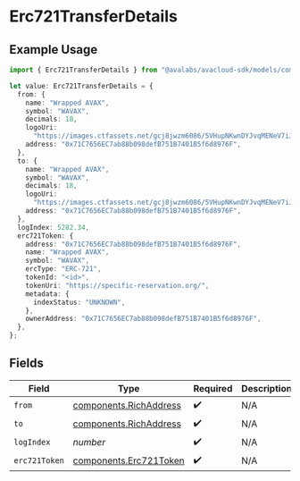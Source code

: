 # Erc721TransferDetails

## Example Usage

```typescript
import { Erc721TransferDetails } from "@avalabs/avacloud-sdk/models/components";

let value: Erc721TransferDetails = {
  from: {
    name: "Wrapped AVAX",
    symbol: "WAVAX",
    decimals: 18,
    logoUri:
      "https://images.ctfassets.net/gcj8jwzm6086/5VHupNKwnDYJvqMENeV7iJ/fdd6326b7a82c8388e4ee9d4be7062d4/avalanche-avax-logo.svg",
    address: "0x71C7656EC7ab88b098defB751B7401B5f6d8976F",
  },
  to: {
    name: "Wrapped AVAX",
    symbol: "WAVAX",
    decimals: 18,
    logoUri:
      "https://images.ctfassets.net/gcj8jwzm6086/5VHupNKwnDYJvqMENeV7iJ/fdd6326b7a82c8388e4ee9d4be7062d4/avalanche-avax-logo.svg",
    address: "0x71C7656EC7ab88b098defB751B7401B5f6d8976F",
  },
  logIndex: 5282.34,
  erc721Token: {
    address: "0x71C7656EC7ab88b098defB751B7401B5f6d8976F",
    name: "Wrapped AVAX",
    symbol: "WAVAX",
    ercType: "ERC-721",
    tokenId: "<id>",
    tokenUri: "https://specific-reservation.org/",
    metadata: {
      indexStatus: "UNKNOWN",
    },
    ownerAddress: "0x71C7656EC7ab88b098defB751B7401B5f6d8976F",
  },
};
```

## Fields

| Field                                                            | Type                                                             | Required                                                         | Description                                                      |
| ---------------------------------------------------------------- | ---------------------------------------------------------------- | ---------------------------------------------------------------- | ---------------------------------------------------------------- |
| `from`                                                           | [components.RichAddress](../../models/components/richaddress.md) | :heavy_check_mark:                                               | N/A                                                              |
| `to`                                                             | [components.RichAddress](../../models/components/richaddress.md) | :heavy_check_mark:                                               | N/A                                                              |
| `logIndex`                                                       | *number*                                                         | :heavy_check_mark:                                               | N/A                                                              |
| `erc721Token`                                                    | [components.Erc721Token](../../models/components/erc721token.md) | :heavy_check_mark:                                               | N/A                                                              |